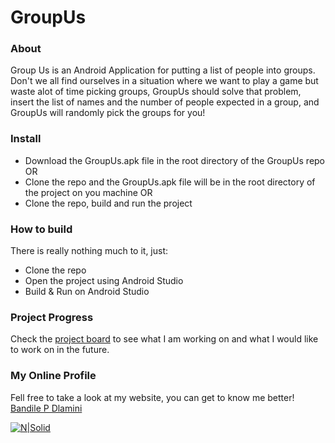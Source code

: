 # GroupUs

### About
Group Us is an Android Application for putting a list of people into groups. Don't we all find ourselves in a situation where we want to play a game but waste alot of time picking groups, GroupUs should solve that problem, insert the list of names and the number of people expected in a group, and GroupUs will randomly pick the groups for you! 

### Install
- Download the GroupUs.apk file in the root directory of the GroupUs repo
OR
- Clone the repo and the GroupUs.apk file will be in the root directory of the project on you machine
OR
- Clone the repo, build and run the project

### How to build
There is really nothing much to it, just:
  - Clone the repo
  - Open the project using Android Studio
  - Build & Run on Android Studio

### Project Progress
Check the [project board](https://github.com/users/bandilepdlamini/projects/2) to see what I am working on and what I would like to work on in the future.

### My Online Profile
Fell free to take a look at my website, you can get to know me better!
[Bandile P Dlamini](https://bandilepdlamini.com) 

[![N|Solid](https://bandilepdlamini.com/assets/images/logo-transparent2-122x121.png)](https://bandilepdlamini.com)

